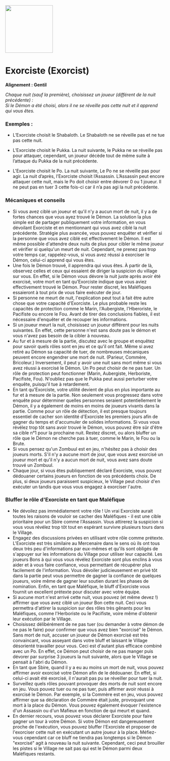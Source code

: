 <img src="https://github.com/brain-academy/wiki/blob/master/blood-on-the-clocktower/img/exorcist.png?raw=true" height="150"> 

# Exorciste (Exorcist)

**Alignement : Gentil**

*Chaque nuit (sauf la première), choisissez un joueur (différent de la nuit précédente) :*
\
*Si le Démon a été choisi, alors il ne se réveille pas cette nuit et il apprend qui vous êtes.*


### Exemples :
* L’Exorciste choisit le Shabaloth. Le Shabaloth ne se réveille pas et ne tue pas cette nuit.

* L’Exorciste choisit le Pukka. La nuit suivante, le Pukka ne se réveille pas pour attaquer, cependant, un joueur décède tout de même suite à l’attaque du Pukka de la nuit précédente.

* L'Exorciste choisit le Po. La nuit suivante, Le Po ne se réveille pas pour agir. La nuit d’après, l’Exorciste choisit l’Assassin. L’Assassin peut encore attaquer cette nuit, mais le Po doit choisir entre dévorer 0 ou 1 joueur. Il ne peut pas en tuer 3 cette fois-ci car il n’a pas agi la nuit précédente.

### Mécaniques et conseils
- Si vous avez ciblé un joueur et qu'il n'y a aucun mort de nuit, il y a de fortes chances que vous ayez trouvé le Démon. La solution la plus simple est de partager publiquement votre information, en vous dévoilant Exorciste et en mentionnant qui vous avez ciblé la nuit précédente. Stratégie plus avancée, vous pouvez enquêter et vérifier si la personne que vous avez ciblé est effectivement le Démon. Il est même possible d'attendre deux nuits de plus pour cibler le même joueur et vérifier si quelqu'un meurt de nuit. Cependant, ne prenez pas trop votre temps car, rappelez-vous, si vous avez réussi à exorciser le Démon, celui-ci apprend qui vous êtes.
- Une fois le Démon trouvé, il apprendra qui vous êtes. À partir de là, observez celles et ceux qui essaient de diriger la suspicion du village sur vous. En effet, si le Démon vous dévore la nuit juste après avoir été exorcisé, votre mort en tant qu'Exorciste indique que vous aviez effectivement trouvé le Démon. Pour rester discret, les Maléfiques essaieront à tout prix de vous faire exécuter de jour.
- Si personne ne meurt de nuit, l'explication peut tout à fait être autre chose que votre capacité d'Exorciste. Le plus probable reste les capacités de protection comme le Marin, l'Aubergiste, l'Hberoriste, le Pacifiste ou encore le Fou. Avant de tirer des conclusions fiables, il est nécessaire d'enquêter et de recouper les informations.
- Si un joueur meurt la nuit, choisissez un joueur différent pour les nuits suivantes. En effet, cette personne n'est sans doute pas le démon et vous n'avez pas besoin de la cibler à nouveau. 
- Au fur et à mesure de la partie, discutez avec le groupe et enquêtez pour savoir quels rôles sont en jeu et ce qu'il ont fait. Même si avez retiré au Démon sa capacité de tuer, de nombreuses mécaniques peuvent encore engendrer une mort de nuit. (Parieur, Commère, Bricoleur.) Inversement, il peut y avoir une nuit sans mort même si vous avez réussi à exorcisé le Démon. Un Po peut choisir de ne pas tuer. Un rôle de protection peut fonctionner (Marin, Aubergiste, Herboriste, Pacifiste, Fou). N'oubliez pas que le Pukka peut aussi perturber votre enquête, puisqu'il tue à retardement. 
- En tant qu'Exorciste, votre utilité devient de plus en plus importante au fur et à mesure de la partie. Non seulement vous progressez dans votre enquête pour déterminer quelles personnes seraient potentiellement le Démon, il y a également de moins en moins de joueurs vivants dans la partie. Comme pour un rôle de détection, il est presque toujours essentiel de cacher son identité d'Exorciste les premiers jours afin de gagner du temps et d'accumuler de solides informations. Si vous vous révélez trop tôt sans avoir trouvé le Démon, vous pouvez être sûr d'être sa cible n°1 pour la prochaine nuit. Restez discret, ou alors bluffer un rôle que le Démon ne cherche pas à tuer, comme le Marin, le Fou ou la Brute. 
- Si vous pensez qu'un Zombuul est en jeu, n'hésitez pas à choisir des joueurs morts. S'il n'y a aucune mort de jour, que vous avez exorcisé un joueur mort et qu'il n'y a aucun mort de nuit, vous avez sans doute trouvé un Zombuul.
- Chaque jour, si vous êtes publiquement déclaré Exorciste, vous pouvez dédouaner certains joueurs en fonction de vos précédents choix. De plus, si deux joueurs paraissent suspicieux, le Village peut choisir d'en exécuter un tandis que vous vous engagez à exorciser l'autre. 


### Bluffer le rôle d'Exorciste en tant que Maléfique
- Ne dévoilez pas immédiatement votre rôle ! Un vrai Exorciste aurait toutes les raisons de vouloir se cacher des Maléfiques - il est une cible prioritaire pour un Sbire comme l'Assassin. Vous attirerez la suspicion si vous vous révélez trop tôt tout en espérant survivre plusieurs tours dans le Village. 
- Engagez des discussions privées en utilisant votre rôle comme prétexte. L'Exorciste est très similaire au Mercenaire dans le sens où ils ont tous deux très peu d'informations par eux-mêmes et qu'ils sont obligés de s'appuyer sur les informations du Village pour utiliser leur capacité. Les joueurs Bons à qui vous vous révélez Exorciste sont plus enclins à vous aider et à vous faire confiance, vous permettant de récupérer plus facilement de l'information. Vous dévoiler judicieusement en privé tôt dans la partie peut vous permettre de gagner la confiance de quelques joueurs, voire même de gagner leur soutien durant les phases de nomination. Enfin, en tant que Maléfique, le bluff d'Exorciste vous fournit un excellent prétexte pour discuter avec votre équipe. 
- Si aucune mort n'est arrivé cette nuit, vous pouvez (et même devez !) affirmer que vous avez ciblé un joueur Bon cette nuit. Ceci vous permettra d'attirer la suspicion sur des rôles très gênants pour les Maléfiques, comme l'Herboriste ou le Pacifiste, voire même d'obtenir leur exécution par le Village. 
- Choisissez délibérément de ne pas tuer (ou demander à votre démon de ne pas le faire) pour confirmer que vous avez bien "exorcisé" le Démon. Sans mort de nuit, accuser un joueur de Démon exorcisé est très convaincant, vous asseyant dans votre bluff et laissant le Village désorienté travailler pour vous. Ceci est d'autant plus efficace combiné avec un Po. En effet, ce Démon peut choisir de ne pas manger puis dévorer par surprise 3 joueurs la nuit suivante, alors que le Village se pensait à l'abri du Démon.
- En tant que Sbire, quand il y a eu au moins un mort de nuit, vous pouvez affirmer avoir exorcisé votre Démon afin de le dédouaner. En effet, si celui-ci avait été exorcisé, il n'aurait pas pu se réveiller pour tuer la nuit.
- Surveillez quels rôles pouvant provoquer des morts de nuit sont encore en jeu. Vous pouvez tuer ou ne pas tuer, puis affirmer avoir réussi à exorcisé le Démon. Par exemple, si la Commère est en jeu, vous pouvez affirmer que sa déclaration de Commère était juste, provoquant une mort à la place du Démon. Vous pouvez également évoquer l'existence d'un Assassin ou d'un Mafieux en fonction de qui meurt et quand. 
- En dernier recours, vous pouvez vous déclarer Exorciste pour faire gagner un tour à votre Démon. Si votre Démon est dangereusement proche de l'exécution, vous pouvez bluffer l'Exorciste et proposer de l'exorciser cette nuit en exécutant un autre joueur à la place. Méfiez-vous cependant car ce bluff ne tiendra pas longtemps si le Démon "exorcisé" agit à nouveau la nuit suivante. Cependant, ceci peut brouiller les pistes si le Village ne sait pas qui est le Démon parmi deux Maléfiques restants.
